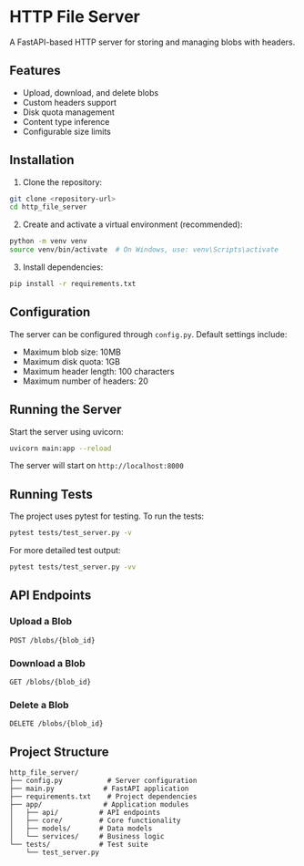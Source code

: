 # HTTP File Server

A FastAPI-based HTTP server for storing and managing blobs with headers.

## Features
- Upload, download, and delete blobs
- Custom headers support
- Disk quota management
- Content type inference
- Configurable size limits

## Installation

1. Clone the repository:
```bash
git clone <repository-url>
cd http_file_server
```

2. Create and activate a virtual environment (recommended):
```bash
python -m venv venv
source venv/bin/activate  # On Windows, use: venv\Scripts\activate
```

3. Install dependencies:
```bash
pip install -r requirements.txt
```

## Configuration

The server can be configured through `config.py`. Default settings include:
- Maximum blob size: 10MB
- Maximum disk quota: 1GB
- Maximum header length: 100 characters
- Maximum number of headers: 20

## Running the Server

Start the server using uvicorn:
```bash
uvicorn main:app --reload
```

The server will start on `http://localhost:8000`

## Running Tests

The project uses pytest for testing. To run the tests:

```bash
pytest tests/test_server.py -v
```

For more detailed test output:
```bash
pytest tests/test_server.py -vv
```

## API Endpoints

### Upload a Blob
```
POST /blobs/{blob_id}
```

### Download a Blob
```
GET /blobs/{blob_id}
```

### Delete a Blob
```
DELETE /blobs/{blob_id}
```

## Project Structure
```
http_file_server/
├── config.py           # Server configuration
├── main.py            # FastAPI application
├── requirements.txt    # Project dependencies
├── app/               # Application modules
│   ├── api/          # API endpoints
│   ├── core/         # Core functionality
│   ├── models/       # Data models
│   └── services/     # Business logic
└── tests/            # Test suite
    └── test_server.py
```